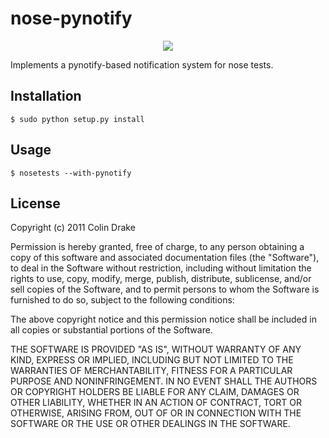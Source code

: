 nose-pynotify
=============
<center><img src="http://colinfdrake.com/images/nose.png" /></center>

Implements a pynotify-based notification system for nose tests.

Installation
------------

    $ sudo python setup.py install

Usage
-----

    $ nosetests --with-pynotify

License
-------
Copyright (c) 2011 Colin Drake

Permission is hereby granted, free of charge, to any person obtaining a copy of this software and associated documentation files (the "Software"), to deal in the Software without restriction, including without limitation the rights to use, copy, modify, merge, publish, distribute, sublicense, and/or sell copies of the Software, and to permit persons to whom the Software is furnished to do so, subject to the following conditions:

The above copyright notice and this permission notice shall be included in all copies or substantial portions of the Software.

THE SOFTWARE IS PROVIDED "AS IS", WITHOUT WARRANTY OF ANY KIND, EXPRESS OR IMPLIED, INCLUDING BUT NOT LIMITED TO THE WARRANTIES OF MERCHANTABILITY, FITNESS FOR A PARTICULAR PURPOSE AND NONINFRINGEMENT. IN NO EVENT SHALL THE AUTHORS OR COPYRIGHT HOLDERS BE LIABLE FOR ANY CLAIM, DAMAGES OR OTHER LIABILITY, WHETHER IN AN ACTION OF CONTRACT, TORT OR OTHERWISE, ARISING FROM, OUT OF OR IN CONNECTION WITH THE SOFTWARE OR THE USE OR OTHER DEALINGS IN THE SOFTWARE.
